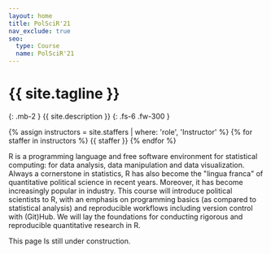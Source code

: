 ```yaml
---
layout: home
title: PolSciR'21
nav_exclude: true
seo:
  type: Course
  name: PolSciR'21
---
```


# {{ site.tagline }}
{: .mb-2 }
{{ site.description }}
{: .fs-6 .fw-300 }

{% assign instructors = site.staffers | where: 'role', 'Instructor' %}
{% for staffer in instructors %}
{{ staffer }}
{% endfor %}


R is a programming language and free software environment for statistical computing: for data analysis, data manipulation and data visualization. Always a cornerstone in statistics, R has also become the "lingua franca" of quantitative political science in recent years. Moreover, it has become increasingly popular in industry. This course will introduce political scientists to R, with an emphasis on programming basics (as compared to statistical analysis) and reproducible workflows including version control with (Git)Hub. We will lay the foundations for conducting rigorous and reproducible quantitative research in R.

This page Is still under construction. 